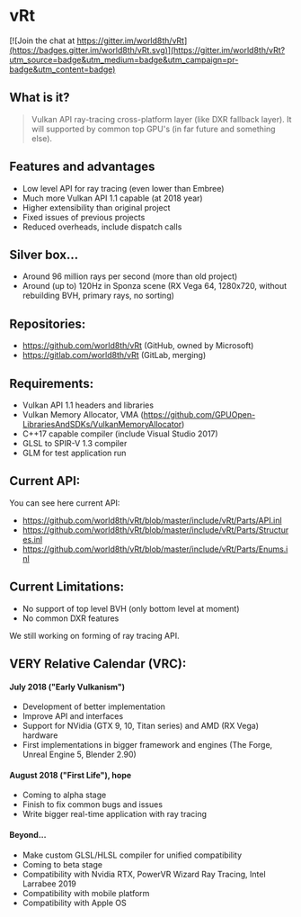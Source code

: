 # vRt

[![Join the chat at https://gitter.im/world8th/vRt](https://badges.gitter.im/world8th/vRt.svg)](https://gitter.im/world8th/vRt?utm_source=badge&utm_medium=badge&utm_campaign=pr-badge&utm_content=badge)

## What is it?
> Vulkan API ray-tracing cross-platform layer (like DXR fallback layer). It will supported by common top GPU's (in far future and something else).

## Features and advantages
- Low level API for ray tracing (even lower than Embree)
- Much more Vulkan API 1.1 capable (at 2018 year)
- Higher extensibility than original project
- Fixed issues of previous projects 
- Reduced overheads, include dispatch calls 

## Silver box...
- Around 96 million rays per second (more than old project)
- Around (up to) 120Hz in Sponza scene (RX Vega 64, 1280x720, without rebuilding BVH, primary rays, no sorting)

## Repositories:
- https://github.com/world8th/vRt (GitHub, owned by Microsoft)
- https://gitlab.com/world8th/vRt (GitLab, merging)

## Requirements: 
- Vulkan API 1.1 headers and libraries
- Vulkan Memory Allocator, VMA (https://github.com/GPUOpen-LibrariesAndSDKs/VulkanMemoryAllocator)
- C++17 capable compiler (include Visual Studio 2017)
- GLSL to SPIR-V 1.3 compiler
- GLM for test application run

## Current API: 
You can see here current API:
- https://github.com/world8th/vRt/blob/master/include/vRt/Parts/API.inl
- https://github.com/world8th/vRt/blob/master/include/vRt/Parts/Structures.inl
- https://github.com/world8th/vRt/blob/master/include/vRt/Parts/Enums.inl

## Current Limitations:
- No support of top level BVH (only bottom level at moment)
- No common DXR features 

We still working on forming of ray tracing API. 

## VERY Relative Calendar (VRC):

#### July 2018 ("Early Vulkanism")
- Development of better implementation 
- Improve API and interfaces
- Support for NVidia (GTX 9, 10, Titan series) and AMD (RX Vega) hardware
- First implementations in bigger framework and engines (The Forge, Unreal Engine 5, Blender 2.90)

#### August 2018 ("First Life"), hope
- Coming to alpha stage
- Finish to fix common bugs and issues 
- Write bigger real-time application with ray tracing 

#### Beyond... 
- Make custom GLSL/HLSL compiler for unified compatibility 
- Coming to beta stage
- Compatibility with Nvidia RTX, PowerVR Wizard Ray Tracing, Intel Larrabee 2019
- Compatibility with mobile platform 
- Compatibility with Apple OS
